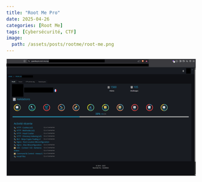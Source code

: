 ```yaml
---
title: "Root Me Pro"
date: 2025-04-26
categories: [Root Me]
tags: [Cybersécurité, CTF]
image:
  path: /assets/posts/rootme/root-me.png
---
```


![Desktop View](/assets/posts/rootme/Profil_RootMe_Pro.png)
